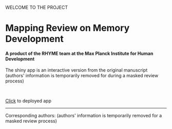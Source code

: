 WELCOME TO THE PROJECT
# Mapping Review on Memory Development
#### A product of the RHYME team at the Max Planck Institute for Human Development 

The shiny app is an interactive version from the original manuscript (authors' information is temporarily removed for during a masked review process)

<br>
<p><a href="https://memdev.shinyapps.io/litreview_io">Click</a> to deployed app</p> 

---
<p>Corresponding authors: (authors' information is temporarily removed for a masked review process)
